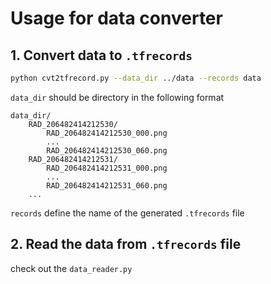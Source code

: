 # Usage for data converter 

## 1. Convert data to `.tfrecords`

```bash
python cvt2tfrecord.py --data_dir ../data --records data
```

`data_dir` should be directory in the following format
```
data_dir/
	RAD_206482414212530/
		RAD_206482414212530_000.png
		...
		RAD_206482414212530_060.png
	RAD_206482414212531/
		RAD_206482414212531_000.png
		...
		RAD_206482414212531_060.png
	...
```

`records` define the name of the generated `.tfrecords` file

## 2. Read the data from `.tfrecords` file

check out the `data_reader.py`